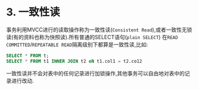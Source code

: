 # 3. 一致性读

事务利用MVCC进行的读取操作称为一致性读(`Consistent Read`),或者一致性无锁读(有的资料也称为快照读).所有普通的SELECT语句(`plain SELECT`)
在`READ COMMITTED`/`REPEATABLE READ`隔离级别下都算是一致性读,比如:

```sql
SELECT * FROM t;
SELECT * FROM t1 INNER JOIN t2 oN t1.col1 = t2.co12
```

一致性读并不会对表中的任何记录进行加锁操作,其他事务可以自由地对表中的记录进行改动.
